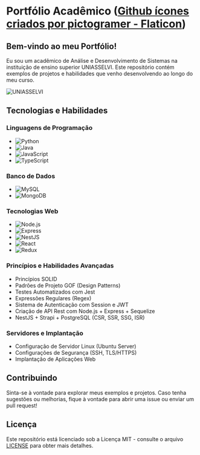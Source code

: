 # Portfólio Acadêmico (<a href="https://www.flaticon.com/br/icones-gratis/github" title="github ícones">Github ícones criados por pictogramer - Flaticon</a>)

## Bem-vindo ao meu Portfólio!

Eu sou um acadêmico de Análise e Desenvolvimento de Sistemas na instituição de ensino superior UNIASSELVI. 
Este repositório contém exemplos de projetos e habilidades que venho desenvolvendo ao longo do meu curso.

![UNIASSELVI](https://play-lh.googleusercontent.com/lxAibpROnBYS8UdEsiWmEVtBH798TbS3KyKev7KMgdM1YaV349DtjP2L2ckqw3-sPE8=w240-h480-rw)

## Tecnologias e Habilidades

### Linguagens de Programação

- ![Python](https://img.shields.io/badge/Python-%233776AB?logo=python&logoColor=white)
- ![Java](https://img.shields.io/badge/Java-%23ED8B00?logo=java&logoColor=white)
- ![JavaScript](https://img.shields.io/badge/JavaScript-%23F7DF1E?logo=javascript&logoColor=black)
- ![TypeScript](https://img.shields.io/badge/TypeScript-%233178C6?logo=typescript&logoColor=white)

### Banco de Dados

- ![MySQL](https://img.shields.io/badge/MySQL-%234479A1?logo=mysql&logoColor=white)
- ![MongoDB](https://img.shields.io/badge/MongoDB-%2347A248?logo=mongodb&logoColor=white)

### Tecnologias Web

- ![Node.js](https://img.shields.io/badge/Node.js-%23339933?logo=node.js&logoColor=white)
- ![Express](https://img.shields.io/badge/Express-%23000000?logo=express&logoColor=white)
- ![NestJS](https://img.shields.io/badge/NestJS-%23E0234E?logo=nestjs&logoColor=white)
- ![React](https://img.shields.io/badge/React-%2361DAFB?logo=react&logoColor=black)
- ![Redux](https://img.shields.io/badge/Redux-%23764ABC?logo=redux&logoColor=white)

### Princípios e Habilidades Avançadas

- Princípios SOLID
- Padrões de Projeto GOF (Design Patterns)
- Testes Automatizados com Jest
- Expressões Regulares (Regex)
- Sistema de Autenticação com Session e JWT
- Criação de API Rest com Node.js + Express + Sequelize
- NestJS + Strapi + PostgreSQL (CSR, SSR, SSG, ISR)

### Servidores e Implantação

- Configuração de Servidor Linux (Ubuntu Server)
- Configurações de Segurança (SSH, TLS/HTTPS)
- Implantação de Aplicações Web

## Contribuindo

Sinta-se à vontade para explorar meus exemplos e projetos. Caso tenha sugestões ou melhorias, fique à vontade para abrir uma issue ou enviar um pull request!

## Licença

Este repositório está licenciado sob a Licença MIT - consulte o arquivo [LICENSE](LICENSE) para obter mais detalhes.
